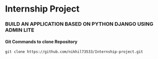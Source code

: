 # Internship Project
### BUILD AN APPLICATION BASED ON PYTHON DJANGO USING ADMIN LITE

#### Git Commands to clone Repository

```
git clone https://github.com/nikhil73533/Internship-project.git
```

